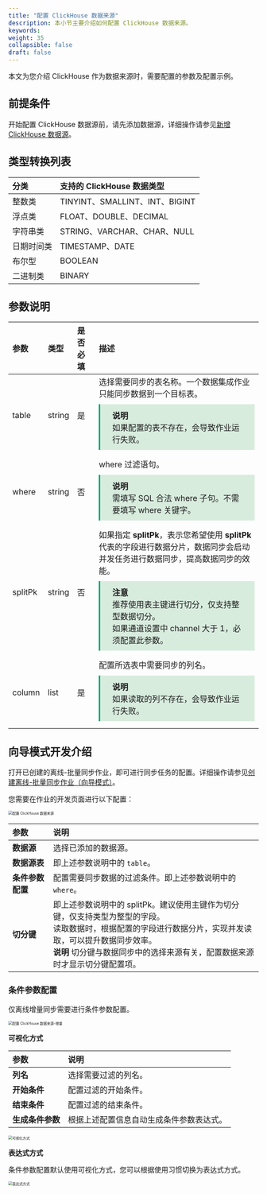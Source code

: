 ```yaml
---
title: "配置 ClickHouse 数据来源"
description: 本小节主要介绍如何配置 ClickHouse 数据来源。 
keywords: 
weight: 35
collapsible: false
draft: false
---
```


本文为您介绍 ClickHouse 作为数据来源时，需要配置的参数及配置示例。

## 前提条件

开始配置 ClickHouse 数据源前，请先添加数据源，详细操作请参见[新增 ClickHouse 数据源](/bigdata/dataomnis/manual/source_data/add_data/clickhouse)。

## 类型转换列表

| 分类    | 支持的 ClickHouse 数据类型   |
| :------ | :----- |
| 整数类    | TINYINT、SMALLINT、INT、BIGINT |
| 浮点类    | FLOAT、DOUBLE、DECIMAL |
| 字符串类    | STRING、VARCHAR、CHAR、NULL |
| 日期时间类    | TIMESTAMP、DATE |
| 布尔型    | BOOLEAN |
| 二进制类    | BINARY |

## 参数说明

| 参数    | 类型   | 是否必填 | 描述                                                         |
| :------ | :----- | :------- | :----------------------------------------------------------- |
| table   | string | 是       | 选择需要同步的表名称。一个数据集成作业只能同步数据到一个目标表。<br><span style="display: block; background-color: #D8ECDE; padding: 10px 24px; margin: 10px 0; border-left: 3px solid #00a971;"><b>说明</b><br>如果配置的表不存在，会导致作业运行失败。</span> |
| where   | string | 否       | where 过滤语句。<br/><span style="display: block; background-color: #D8ECDE; padding: 10px 24px; margin: 10px 0; border-left: 3px solid #00a971;"><b>说明</b><br/>需填写 SQL 合法 where 子句。不需要填写 where 关键字。</span> |
| splitPk | string | 否       | 如果指定 **splitPk**，表示您希望使用 **splitPk** 代表的字段进行数据分片，数据同步会启动并发任务进行数据同步，提高数据同步的效能。<br/><span style="display: block; background-color: #D8ECDE; padding: 10px 24px; margin: 10px 0; border-left: 3px solid #00a971;"><b>注意</b><br/>推荐使用表主键进行切分，仅支持整型数据切分。<br>如果通道设置中 channel 大于 1，必须配置此参数。</span> |
| column  | list   | 是       | 配置所选表中需要同步的列名。<br/><span style="display: block; background-color: #D8ECDE; padding: 10px 24px; margin: 10px 0; border-left: 3px solid #00a971;"><b>说明</b><br/>如果读取的列不存在，会导致作业运行失败。</span> |

## 向导模式开发介绍

打开已创建的离线-批量同步作业，即可进行同步任务的配置。详细操作请参见[创建离线-批量同步作业（向导模式）](/bigdata/dataomnis/manual/integration_job/create_job_offline_1)。

您需要在作业的开发页面进行以下配置：

<img src="/bigdata/dataomnis/_images/cfg_source_clickhouse01.png" alt="配置 ClickHouse 数据来源" style="zoom:50%;" />

| 参数             | 说明                                                         |
| :--------------- | :----------------------------------------------------------- |
| **数据源**       | 选择已添加的数据源。                                         |
| **数据源表**     | 即上述参数说明中的 `table`。                                 |
| **条件参数配置** | 配置需要同步数据的过滤条件。即上述参数说明中的 `where`。     |
| **切分键**       | 即上述参数说明中的 splitPk。建议使用主键作为切分键，仅支持类型为整型的字段。<br>读取数据时，根据配置的字段进行数据分片，实现并发读取，可以提升数据同步效率。<br>**说明** 切分键与数据同步中的选择来源有关，配置数据来源时才显示切分键配置项。 |

### 条件参数配置

仅离线增量同步需要进行条件参数配置。

<img src="/bigdata/dataomnis/_images/cfg_source_clickhouse.png" alt="配置 ClickHouse 数据来源-增量" style="zoom:50%;" />

**可视化方式**

| 参数         | 说明                                                         |
| :----------- | :----------------------------------------------------------- |
| **列名**   | 选择需要过滤的列名。 |
| **开始条件**       | 配置过滤的开始条件。                          |
| **结束条件** | 配置过滤的结束条件。 |
| **生成条件参数**   | 根据上述配置信息自动生成条件参数表达式。 |

<img src="/bigdata/dataomnis/_images/cfg_source_clickhouse_01.png" alt="可视化方式" style="zoom:50%;" />

**表达式方式**

条件参数配置默认使用可视化方式，您可以根据使用习惯切换为表达式方式。

<img src="/bigdata/dataomnis/_images/cfg_source_clickhouse_02.png" alt="表达式方式" style="zoom:50%;" />